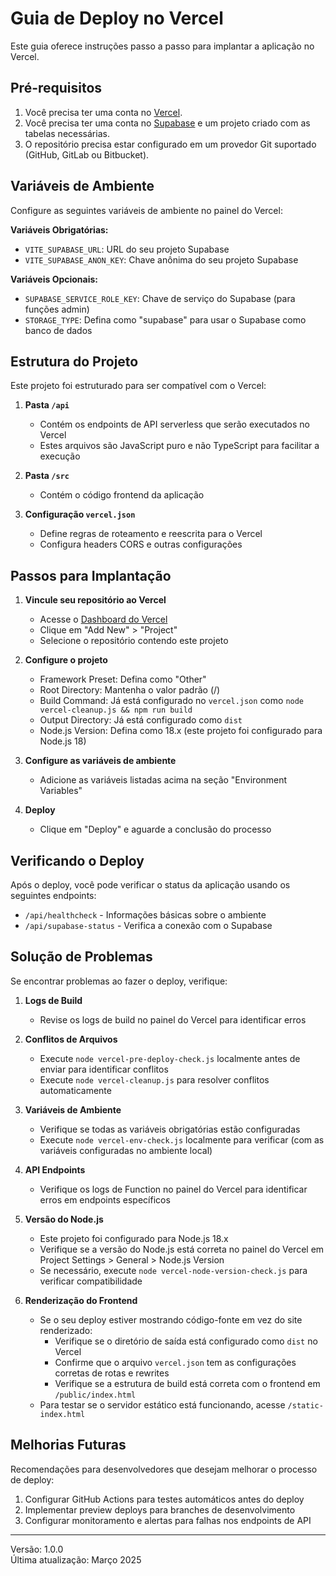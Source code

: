 # Guia de Deploy no Vercel

Este guia oferece instruções passo a passo para implantar a aplicação no Vercel.

## Pré-requisitos

1. Você precisa ter uma conta no [Vercel](https://vercel.com/).
2. Você precisa ter uma conta no [Supabase](https://supabase.io/) e um projeto criado com as tabelas necessárias.
3. O repositório precisa estar configurado em um provedor Git suportado (GitHub, GitLab ou Bitbucket).

## Variáveis de Ambiente

Configure as seguintes variáveis de ambiente no painel do Vercel:

**Variáveis Obrigatórias:**
- `VITE_SUPABASE_URL`: URL do seu projeto Supabase
- `VITE_SUPABASE_ANON_KEY`: Chave anônima do seu projeto Supabase

**Variáveis Opcionais:**
- `SUPABASE_SERVICE_ROLE_KEY`: Chave de serviço do Supabase (para funções admin)
- `STORAGE_TYPE`: Defina como "supabase" para usar o Supabase como banco de dados

## Estrutura do Projeto

Este projeto foi estruturado para ser compatível com o Vercel:

1. **Pasta `/api`** 
   - Contém os endpoints de API serverless que serão executados no Vercel
   - Estes arquivos são JavaScript puro e não TypeScript para facilitar a execução

2. **Pasta `/src`**
   - Contém o código frontend da aplicação

3. **Configuração `vercel.json`**
   - Define regras de roteamento e reescrita para o Vercel
   - Configura headers CORS e outras configurações

## Passos para Implantação

1. **Vincule seu repositório ao Vercel**
   - Acesse o [Dashboard do Vercel](https://vercel.com/dashboard)
   - Clique em "Add New" > "Project"
   - Selecione o repositório contendo este projeto

2. **Configure o projeto**
   - Framework Preset: Defina como "Other"
   - Root Directory: Mantenha o valor padrão (/)
   - Build Command: Já está configurado no `vercel.json` como `node vercel-cleanup.js && npm run build`
   - Output Directory: Já está configurado como `dist`
   - Node.js Version: Defina como 18.x (este projeto foi configurado para Node.js 18)

3. **Configure as variáveis de ambiente**
   - Adicione as variáveis listadas acima na seção "Environment Variables"

4. **Deploy**
   - Clique em "Deploy" e aguarde a conclusão do processo

## Verificando o Deploy

Após o deploy, você pode verificar o status da aplicação usando os seguintes endpoints:

- `/api/healthcheck` - Informações básicas sobre o ambiente
- `/api/supabase-status` - Verifica a conexão com o Supabase

## Solução de Problemas

Se encontrar problemas ao fazer o deploy, verifique:

1. **Logs de Build**
   - Revise os logs de build no painel do Vercel para identificar erros

2. **Conflitos de Arquivos**
   - Execute `node vercel-pre-deploy-check.js` localmente antes de enviar para identificar conflitos
   - Execute `node vercel-cleanup.js` para resolver conflitos automaticamente

3. **Variáveis de Ambiente**
   - Verifique se todas as variáveis obrigatórias estão configuradas
   - Execute `node vercel-env-check.js` localmente para verificar (com as variáveis configuradas no ambiente local)

4. **API Endpoints**
   - Verifique os logs de Function no painel do Vercel para identificar erros em endpoints específicos

5. **Versão do Node.js**
   - Este projeto foi configurado para Node.js 18.x
   - Verifique se a versão do Node.js está correta no painel do Vercel em Project Settings > General > Node.js Version
   - Se necessário, execute `node vercel-node-version-check.js` para verificar compatibilidade

6. **Renderização do Frontend**
   - Se o seu deploy estiver mostrando código-fonte em vez do site renderizado:
     - Verifique se o diretório de saída está configurado como `dist` no Vercel
     - Confirme que o arquivo `vercel.json` tem as configurações corretas de rotas e rewrites
     - Verifique se a estrutura de build está correta com o frontend em `/public/index.html`
   - Para testar se o servidor estático está funcionando, acesse `/static-index.html`

## Melhorias Futuras

Recomendações para desenvolvedores que desejam melhorar o processo de deploy:

1. Configurar GitHub Actions para testes automáticos antes do deploy
2. Implementar preview deploys para branches de desenvolvimento
3. Configurar monitoramento e alertas para falhas nos endpoints de API

---

Versão: 1.0.0  
Última atualização: Março 2025